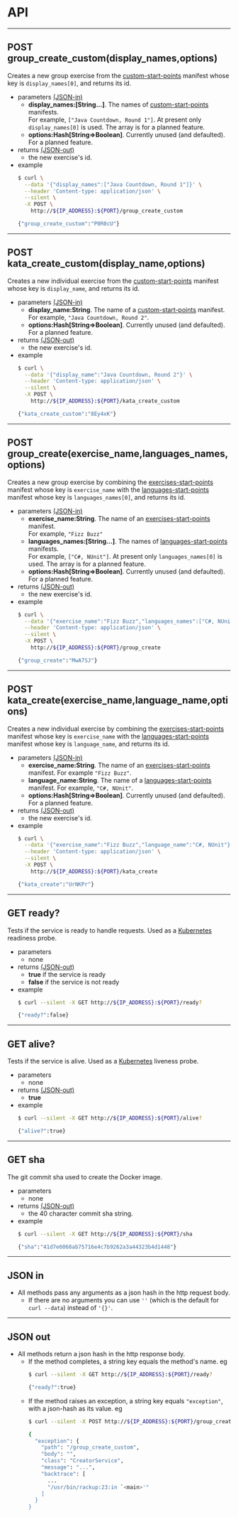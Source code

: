 # API
- - - -
## POST group_create_custom(display_names,options)
Creates a new group exercise from the [custom-start-points](https://github.com/cyber-dojo/custom-start-points) manifest whose key is `display_names[0]`, and returns its id.
- parameters [(JSON-in)](#json-in)
  * **display_names:[String...]**.
  The names of [custom-start-points](https://github.com/cyber-dojo/custom-start-points) manifests.  
  For example, `["Java Countdown, Round 1"]`.
  At present only `display_names[0]` is used.
  The array is for a planned feature.
  * **options:Hash[String=>Boolean]**.
  Currently unused (and defaulted). For a planned feature.
- returns [(JSON-out)](#json-out)
  * the new exercise's id.
- example
  ```bash
  $ curl \
    --data '{"display_names":["Java Countdown, Round 1"]}' \
    --header 'Content-type: application/json' \
    --silent \
    -X POST \
      http://${IP_ADDRESS}:${PORT}/group_create_custom

  {"group_create_custom":"P0R0cU"}
  ```

- - - -
## POST kata_create_custom(display_name,options)
Creates a new individual exercise from the [custom-start-points](https://github.com/cyber-dojo/custom-start-points) manifest whose key is `display_name`, and returns its id.
- parameters [(JSON-in)](#json-in)
  * **display_name:String**.
  The name of a [custom-start-points](https://github.com/cyber-dojo/custom-start-points) manifest.
  For example, `"Java Countdown, Round 2"`.
  * **options:Hash[String=>Boolean]**.
  Currently unused (and defaulted). For a planned feature.
- returns [(JSON-out)](#json-out)
  * the new exercise's id.
- example
  ```bash
  $ curl \
    --data '{"display_name":"Java Countdown, Round 2"}' \
    --header 'Content-type: application/json' \
    --silent \
    -X POST \
      http://${IP_ADDRESS}:${PORT}/kata_create_custom

  {"kata_create_custom":"8Ey4xK"}
  ```

- - - -
## POST group_create(exercise_name,languages_names,options)
Creates a new group exercise by combining the [exercises-start-points](https://github.com/cyber-dojo/exercises-start-points) manifest whose key is `exercise_name` with the
[languages-start-points](https://github.com/cyber-dojo/languages-start-points) manifest
whose key is `languages_names[0]`, and returns its id.
- parameters [(JSON-in)](#json-in)
  * **exercise_name:String**.
  The name of an [exercises-start-points](https://github.com/cyber-dojo/exercises-start-points) manifest.  
  For example, `"Fizz Buzz"`
  * **languages_names:[String...]**.
  The names of [languages-start-points](https://github.com/cyber-dojo/languages-start-points) manifests.  
  For example, `["C#, NUnit"]`.
  At present only `languages_names[0]` is used.
  The array is for a planned feature.
  * **options:Hash[String=>Boolean]**.
  Currently unused (and defaulted). For a planned feature.
- returns [(JSON-out)](#json-out)
  * the new exercise's id.
- example
  ```bash
  $ curl \
    --data '{"exercise_name":"Fizz Buzz","languages_names":["C#, NUnit"]}' \
    --header 'Content-type: application/json' \
    --silent \
    -X POST \
      http://${IP_ADDRESS}:${PORT}/group_create

  {"group_create":"MwA7SJ"}
  ```

- - - -
## POST kata_create(exercise_name,language_name,options)
Creates a new individual exercise by combining the [exercises-start-points](https://github.com/cyber-dojo/exercises-start-points) manifest whose key is `exercise_name` with the
[languages-start-points](https://github.com/cyber-dojo/languages-start-points) manifest
whose key is `language_name`, and returns its id.
- parameters [(JSON-in)](#json-in)
  * **exercise_name:String**.
  The name of an [exercises-start-points](https://github.com/cyber-dojo/exercises-start-points) manifest.
  For example `"Fizz Buzz"`.
  * **language_name:String**.
  The name of a [languages-start-points](https://github.com/cyber-dojo/languages-start-points) manifest.
  For example, `"C#, NUnit"`.
  * **options:Hash[String=>Boolean]**.
  Currently unused (and defaulted). For a planned feature.
- returns [(JSON-out)](#json-out)
  * the new exercise's id.
- example
  ```bash
  $ curl \
    --data '{"exercise_name":"Fizz Buzz","language_name":"C#, NUnit"}' \
    --header 'Content-type: application/json' \
    --silent \
    -X POST \
      http://${IP_ADDRESS}:${PORT}/kata_create

  {"kata_create":"UrNKPr"}
  ```

- - - -
## GET ready?
Tests if the service is ready to handle requests.
Used as a [Kubernetes](https://kubernetes.io/) readiness probe.
- parameters
  * none
- returns [(JSON-out)](#json-out)
  * **true** if the service is ready
  * **false** if the service is not ready
- example
  ```bash     
  $ curl --silent -X GET http://${IP_ADDRESS}:${PORT}/ready?

  {"ready?":false}
  ```

- - - -
## GET alive?
Tests if the service is alive.
Used as a [Kubernetes](https://kubernetes.io/) liveness probe.  
- parameters
  * none
- returns [(JSON-out)](#json-out)
  * **true**
- example
  ```bash     
  $ curl --silent -X GET http://${IP_ADDRESS}:${PORT}/alive?

  {"alive?":true}
  ```

- - - -
## GET sha
The git commit sha used to create the Docker image.
- parameters
  * none
- returns [(JSON-out)](#json-out)
  * the 40 character commit sha string.
- example
  ```bash     
  $ curl --silent -X GET http://${IP_ADDRESS}:${PORT}/sha

  {"sha":"41d7e6068ab75716e4c7b9262a3a44323b4d1448"}
  ```

- - - -
## JSON in
- All methods pass any arguments as a json hash in the http request body.
  * If there are no arguments you can use `''` (which is the default
    for `curl --data`) instead of `'{}'`.

- - - -
## JSON out      
- All methods return a json hash in the http response body.
  * If the method completes, a string key equals the method's name. eg
    ```bash
    $ curl --silent -X GET http://${IP_ADDRESS}:${PORT}/ready?

    {"ready?":true}
    ```
  * If the method raises an exception, a string key equals `"exception"`, with
    a json-hash as its value. eg
    ```bash
    $ curl --silent -X POST http://${IP_ADDRESS}:${PORT}/group_create_custom | jq      

    {
      "exception": {
        "path": "/group_create_custom",
        "body": "",
        "class": "CreatorService",
        "message": "...",
        "backtrace": [
          ...
          "/usr/bin/rackup:23:in `<main>'"
        ]
      }
    }
    ```
